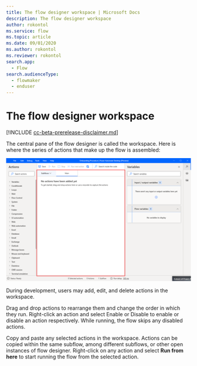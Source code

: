 ```yaml
---
title: The flow designer workspace | Microsoft Docs
description: The flow designer workspace
author: rokontol
ms.service: flow
ms.topic: article
ms.date: 09/01/2020
ms.author: rokontol
ms.reviewer: rokontol
search.app: 
  - Flow
search.audienceType: 
  - flowmaker
  - enduser
---
```


# The flow designer workspace

[!INCLUDE [cc-beta-prerelease-disclaimer.md](../../includes/cc-beta-prerelease-disclaimer.md)]

The central pane of the flow designer is called the workspace. Here is where the series of actions that make up the flow is assembled:

![The flow designer workspace](./media/designer-workspace/flow-designer-workspace.png)

During development, users may add, edit, and delete actions in the workspace.

Drag and drop actions to rearrange them and change the order in which they run. Right-click an action and select Enable or Disable to enable or disable an action respectively. While running, the flow skips any disabled actions.

Copy and paste any selected actions in the workspace. Actions can be copied within the same subflow, among different subflows, or other open instances of flow designer. Right-click on any action and select **Run from here** to start running the flow from the selected action.